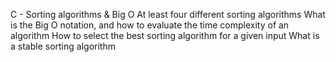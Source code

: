 C - Sorting algorithms & Big O
At least four different sorting algorithms
What is the Big O notation, and how to evaluate the time complexity of an algorithm
How to select the best sorting algorithm for a given input
What is a stable sorting algorithm
